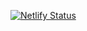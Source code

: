 [![Netlify Status](https://api.netlify.com/api/v1/badges/9ed73a80-2a87-429b-9936-e1e2dac7b96c/deploy-status)](https://app.netlify.com/sites/mael-development/deploys)